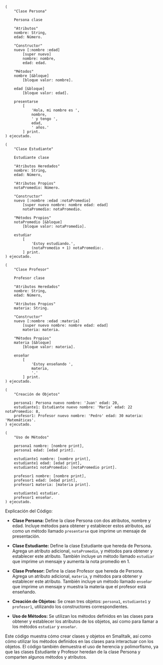 ```smalltalk

(
    "Clase Persona"

    Persona clase

    "Atributos"
    nombre: String,
    edad: Número.

    "Constructor"
    nuevo [:nombre :edad]
        [super nuevo]
        nombre: nombre,
        edad: edad.

    "Métodos"
    nombre [&bloque]
        [bloque valor: nombre].

    edad [&bloque]
        [bloque valor: edad].

    presentarse
        [
            'Hola, mi nombre es ',
            nombre,
            ' y tengo ',
            edad,
            ' años.'
        ] print.
) ejecutado.

(
    "Clase Estudiante"

    Estudiante clase

    "Atributos Heredados"
    nombre: String,
    edad: Número,

    "Atributos Propios"
    notaPromedio: Número.

    "Constructor"
    nuevo [:nombre :edad :notaPromedio]
        [super nuevo nombre: nombre edad: edad]
        notaPromedio: notaPromedio.

    "Métodos Propios"
    notaPromedio [&bloque]
        [bloque valor: notaPromedio].

    estudiar
        [
            'Estoy estudiando.',
            (notaPromedio + 1) notaPromedio:.
        ] print.
) ejecutado.

(
    "Clase Profesor"

    Profesor clase

    "Atributos Heredados"
    nombre: String,
    edad: Número,

    "Atributos Propios"
    materia: String.

    "Constructor"
    nuevo [:nombre :edad :materia]
        [super nuevo nombre: nombre edad: edad]
        materia: materia.

    "Métodos Propios"
    materia [&bloque]
        [bloque valor: materia].

    enseñar
        [
            'Estoy enseñando ',
            materia,
            '.'
        ] print.
) ejecutado.

(
    "Creación de Objetos"

    persona1: Persona nuevo nombre: 'Juan' edad: 20,
    estudiante1: Estudiante nuevo nombre: 'María' edad: 22 notaPromedio: 8,
    profesor1: Profesor nuevo nombre: 'Pedro' edad: 30 materia: 'Matemáticas'.
) ejecutado.

(
    "Uso de Métodos"

    persona1 nombre: [nombre print],
    persona1 edad: [edad print].

    estudiante1 nombre: [nombre print],
    estudiante1 edad: [edad print],
    estudiante1 notaPromedio: [notaPromedio print].

    profesor1 nombre: [nombre print],
    profesor1 edad: [edad print],
    profesor1 materia: [materia print].

    estudiante1 estudiar.
    profesor1 enseñar.
) ejecutado.

```

Explicación del Código:

* **Clase Persona:** Define la clase Persona con dos atributos, nombre y edad. Incluye métodos para obtener y establecer estos atributos, así como un método llamado `presentarse` que imprime un mensaje de presentación.


* **Clase Estudiante:** Define la clase Estudiante que hereda de Persona. Agrega un atributo adicional, `notaPromedio`, y métodos para obtener y establecer este atributo. También incluye un método llamado `estudiar` que imprime un mensaje y aumenta la nota promedio en 1.


* **Clase Profesor:** Define la clase Profesor que hereda de Persona. Agrega un atributo adicional, `materia`, y métodos para obtener y establecer este atributo. También incluye un método llamado `enseñar` que imprime un mensaje y muestra la materia que el profesor está enseñando.


* **Creación de Objetos:** Se crean tres objetos: `persona1`, `estudiante1` y `profesor1`, utilizando los constructores correspondientes.


* **Uso de Métodos:** Se utilizan los métodos definidos en las clases para obtener y establecer los atributos de los objetos, así como para llamar a los métodos `estudiar` y `enseñar`.


Este código muestra cómo crear clases y objetos en Smalltalk, así como cómo utilizar los métodos definidos en las clases para interactuar con los objetos. El código también demuestra el uso de herencia y polimorfismo, ya que las clases Estudiante y Profesor heredan de la clase Persona y comparten algunos métodos y atributos.